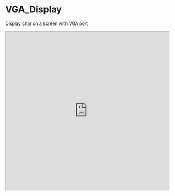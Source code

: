 # VGA_Display
Display char on a screen with VGA port

<iframe height=498 width=510 src="https://github.com/GLORYFeonix/VGA_Display/blob/1c4e805989d9324862569119bdf3079668ee8142/vga_display.mp4">